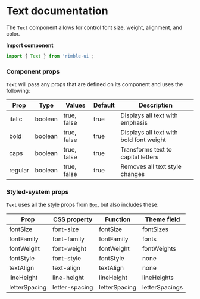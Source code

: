 # Text documentation

The `Text` component allows for control font size, weight, alignment, and color.

**Import component**

```jsx
import { Text } from 'rimble-ui';
```

<!-- STORY -->

### Component props

`Text` will pass any props that are defined on its component and uses the following:

| Prop    | Type    | Values      | Default | Description                             |
| ------- | ------- | ----------- | ------- | --------------------------------------- |
| italic  | boolean | true, false | true    | Displays all text with emphasis         |
| bold    | boolean | true, false | true    | Displays all text with bold font weight |
| caps    | boolean | true, false | true    | Transforms text to capital letters      |
| regular | boolean | true, false | true    | Removes all text style changes          |

### Styled-system props

`Text` uses all the style props from [`Box`](https://consensys.github.io/rimble-ui/?path=/story/components-layout-box--documentation), but also includes these:

| Prop          | CSS property   | Function      | Theme field    |
| ------------- | -------------- | ------------- | -------------- |
| fontSize      | font-size      | fontSize      | fontSizes      |
| fontFamily    | font-family    | fontFamily    | fonts          |
| fontWeight    | font-weight    | fontWeight    | fontWeights    |
| fontStyle     | font-style     | fontStyle     | none           |
| textAlign     | text-align     | textAlign     | none           |
| lineHeight    | line-height    | lineHeight    | lineHeights    |
| letterSpacing | letter-spacing | letterSpacing | letterSpacings |

